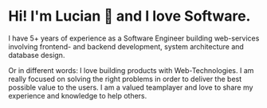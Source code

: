 # Hi! I'm Lucian 👋 and I love Software.

I have 5+ years of experience as a Software Engineer building web-services involving frontend- and backend development, system architecture and database design.

Or in different words: I love building products with Web-Technologies. I am really focused on solving the right problems in order to deliver the best possible value to the users. I am a valued teamplayer and love to share my experience and knowledge to help others.
